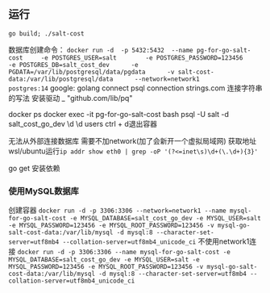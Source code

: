 ## 运行
`go build; ./salt-cost`

数据库创建命令： `docker run -d  -p 5432:5432  --name pg-for-go-salt-cost     -e POSTGRES_USER=salt        -e POSTGRES_PASSWORD=123456      -e POSTGRES_DB=salt_cost_dev      -e PGDATA=/var/lib/postgresql/data/pgdata      -v salt-cost-data:/var/lib/postgresql/data      --network=network1       postgres:14`
google: golang connect psql
connection strings.com 连接字符串的写法
安装驱动 
	_ "github.com/lib/pq"

docker ps
docker exec -it pg-for-go-salt-cost bash
psql -U salt -d salt_cost_go_dev
\d
\d users
ctrl + d退出容器

无法从外部连接数据库 需要不加network(加了会新开一个虚拟局域网)
获取地址 wsl/ubuntu运行`ip addr show eth0 | grep -oP '(?<=inet\s)\d+(\.\d+){3}'`

go get 安装依赖

### 使用MySQL数据库
创建容器 `docker run -d -p 3306:3306 --network=network1 --name mysql-for-go-salt-cost -e MYSQL_DATABASE=salt_cost_go_dev -e MYSQL_USER=salt -e MYSQL_PASSWORD=123456 -e MYSQL_ROOT_PASSWORD=123456 -v mysql-go-salt-cost-data:/var/lib/mysql -d mysql:8 --character-set-server=utf8mb4 --collation-server=utf8mb4_unicode_ci`
不使用network1连接
`docker run -d -p 3306:3306 --name mysql-for-go-salt-cost -e MYSQL_DATABASE=salt_cost_go_dev -e MYSQL_USER=salt -e MYSQL_PASSWORD=123456 -e MYSQL_ROOT_PASSWORD=123456 -v mysql-go-salt-cost-data:/var/lib/mysql -d mysql:8 --character-set-server=utf8mb4 --collation-server=utf8mb4_unicode_ci`
